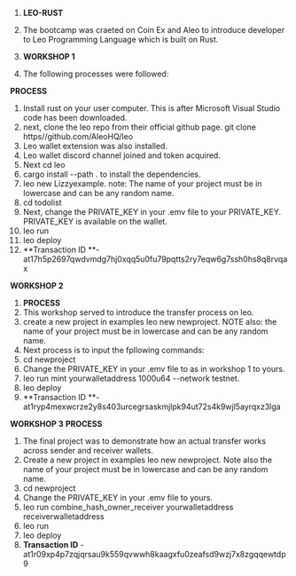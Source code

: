 1. **LEO-RUST**
2.  The bootcamp was craeted on Coin Ex and Aleo to introduce developer to Leo Programming Language which is built on Rust.
   
3.  **WORKSHOP 1**
4.  The following processes were followed:

**PROCESS**
1.  Install rust on your user computer. This is after Microsoft Visual Studio code has been downloaded.
2.  next, clone the leo repo from their official  github page. git clone https//github.com/AleoHQ/leo
3.  Leo wallet extension was also installed.
4.  Leo wallet discord channel joined and token acquired.
5.  Next cd leo
6.  cargo install --path . to install the dependencies.
7.  leo new Lizzyexample. note: The name of your project must be in lowercase and can be any random name.
8.  cd todolist
9.  Next, change the PRIVATE_KEY in your .emv file to your PRIVATE_KEY. PRIVATE_KEY is available on the wallet.
10.  leo run
11.  leo deploy
12.  **Transaction ID **- at17h5p2697qwdvmdg7hj0xqq5u0fu79pqtts2ry7eqw6g7ssh0hs8q8rvqax


**WORKSHOP 2**
1. **PROCESS**
2. This workshop served to introduce the transfer process on leo.
3. create a new project in examples leo new newproject. NOTE also: the name of your project must be in lowercase and can be any random name.
4. Next process is to input the fpllowing commands:
5. cd newproject
6. Change the  PRIVATE_KEY in your .emv file to as in workshop 1 to yours.
7. leo run mint yourwalletaddress 1000u64 --network testnet.
8. leo deploy
9. **Transaction ID **- at1ryp4mexwcrze2y8s403urcegrsaskmjlpk94ut72s4k9wjl5ayrqxz3lga

**WORKSHOP 3**
**PROCESS**
1.  The final project was to demonstrate how an actual transfer works across sender and receiver wallets.
2.  Create a new project in examples leo new newproject. Note also the name of your project must be in lowercase and can be any random name.
3.  cd newproject
4.  Change the  PRIVATE_KEY in your .emv file to yours.
5.  leo run combine_hash_owner_receiver yourwalletaddress receiverwalletaddress
6.  leo run
7.  leo deploy
8.  **Transaction ID** - at1r09xp4p7zqjqrsau9k559qvwwh8kaagxfu0zeafsd9wzj7x8zgqqewtdp9
